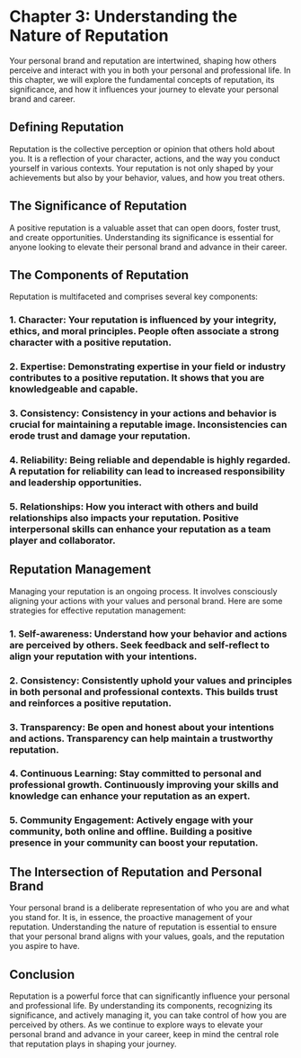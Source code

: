 Chapter 3: Understanding the Nature of Reputation
=================================================

Your personal brand and reputation are intertwined, shaping how others perceive and interact with you in both your personal and professional life. In this chapter, we will explore the fundamental concepts of reputation, its significance, and how it influences your journey to elevate your personal brand and career.

Defining Reputation
-------------------

Reputation is the collective perception or opinion that others hold about you. It is a reflection of your character, actions, and the way you conduct yourself in various contexts. Your reputation is not only shaped by your achievements but also by your behavior, values, and how you treat others.

The Significance of Reputation
------------------------------

A positive reputation is a valuable asset that can open doors, foster trust, and create opportunities. Understanding its significance is essential for anyone looking to elevate their personal brand and advance in their career.

The Components of Reputation
----------------------------

Reputation is multifaceted and comprises several key components:

### 1. **Character:** Your reputation is influenced by your integrity, ethics, and moral principles. People often associate a strong character with a positive reputation.

### 2. **Expertise:** Demonstrating expertise in your field or industry contributes to a positive reputation. It shows that you are knowledgeable and capable.

### 3. **Consistency:** Consistency in your actions and behavior is crucial for maintaining a reputable image. Inconsistencies can erode trust and damage your reputation.

### 4. **Reliability:** Being reliable and dependable is highly regarded. A reputation for reliability can lead to increased responsibility and leadership opportunities.

### 5. **Relationships:** How you interact with others and build relationships also impacts your reputation. Positive interpersonal skills can enhance your reputation as a team player and collaborator.

Reputation Management
---------------------

Managing your reputation is an ongoing process. It involves consciously aligning your actions with your values and personal brand. Here are some strategies for effective reputation management:

### 1. **Self-awareness:** Understand how your behavior and actions are perceived by others. Seek feedback and self-reflect to align your reputation with your intentions.

### 2. **Consistency:** Consistently uphold your values and principles in both personal and professional contexts. This builds trust and reinforces a positive reputation.

### 3. **Transparency:** Be open and honest about your intentions and actions. Transparency can help maintain a trustworthy reputation.

### 4. **Continuous Learning:** Stay committed to personal and professional growth. Continuously improving your skills and knowledge can enhance your reputation as an expert.

### 5. **Community Engagement:** Actively engage with your community, both online and offline. Building a positive presence in your community can boost your reputation.

The Intersection of Reputation and Personal Brand
-------------------------------------------------

Your personal brand is a deliberate representation of who you are and what you stand for. It is, in essence, the proactive management of your reputation. Understanding the nature of reputation is essential to ensure that your personal brand aligns with your values, goals, and the reputation you aspire to have.

Conclusion
----------

Reputation is a powerful force that can significantly influence your personal and professional life. By understanding its components, recognizing its significance, and actively managing it, you can take control of how you are perceived by others. As we continue to explore ways to elevate your personal brand and advance in your career, keep in mind the central role that reputation plays in shaping your journey.
